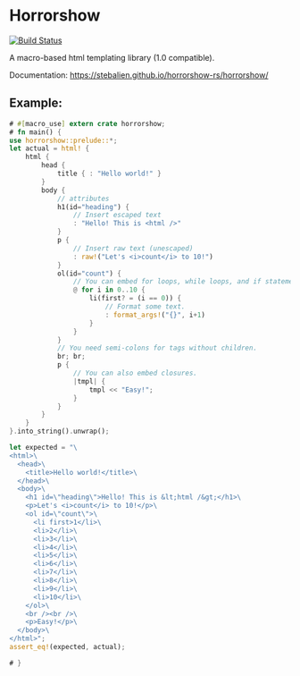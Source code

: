# Horrorshow

[![Build Status](https://travis-ci.org/Stebalien/horrorshow-rs.svg?branch=master)](https://travis-ci.org/Stebalien/horrorshow-rs)

A macro-based html templating library (1.0 compatible).

Documentation: https://stebalien.github.io/horrorshow-rs/horrorshow/

## Example:

```rust
# #[macro_use] extern crate horrorshow;
# fn main() {
use horrorshow::prelude::*;
let actual = html! {
    html {
        head {
            title { : "Hello world!" }
        }
        body {
            // attributes
            h1(id="heading") {
                // Insert escaped text
                : "Hello! This is <html />"
            }
            p {
                // Insert raw text (unescaped)
                : raw!("Let's <i>count</i> to 10!")
            }
            ol(id="count") {
                // You can embed for loops, while loops, and if statements.
                @ for i in 0..10 {
                    li(first? = (i == 0)) {
                        // Format some text.
                        : format_args!("{}", i+1)
                    }
                }
            }
            // You need semi-colons for tags without children.
            br; br;
            p {
                // You can also embed closures.
                |tmpl| {
                    tmpl << "Easy!";
                }
            }
        }
    }
}.into_string().unwrap();

let expected = "\
<html>\
  <head>\
    <title>Hello world!</title>\
  </head>\
  <body>\
    <h1 id=\"heading\">Hello! This is &lt;html /&gt;</h1>\
    <p>Let's <i>count</i> to 10!</p>\
    <ol id=\"count\">\
      <li first>1</li>\
      <li>2</li>\
      <li>3</li>\
      <li>4</li>\
      <li>5</li>\
      <li>6</li>\
      <li>7</li>\
      <li>8</li>\
      <li>9</li>\
      <li>10</li>\
    </ol>\
    <br /><br />\
    <p>Easy!</p>\
  </body>\
</html>";
assert_eq!(expected, actual);

# }
```
